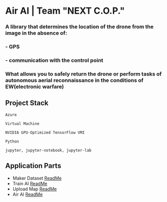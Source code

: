 # Air AI  |  Team "NEXT C.O.P." 

### A library that determines the location of the drone from the image in the absence of:
### - GPS
### - communication with the control point

### What allows you to safely return the drone or perform tasks of autonomous aerial reconnaissance in the conditions of EW(electronic warfare)


## Project Stack

`Azure`

`Virtual Machine`

`NVIDIA GPU-Optimized TensorFlow VMI`

`Python`

`jupyter, jupyter-notebook, jupyter-lab`



## Application Parts

- Maker Dataset [ReadMe](https://github.com/tidehackathon/team-next-cop/blob/main/MakerDataset/README.md)
- Train AI [ReadMe](https://github.com/tidehackathon/team-next-cop/blob/main/TrainAI/README.md)
- Upload Map [ReadMe](https://github.com/tidehackathon/team-next-cop/blob/main/UploadMap/README.md)
- Air AI [ReadMe](https://github.com/tidehackathon/team-next-cop/blob/main/AirAI/README.md)
